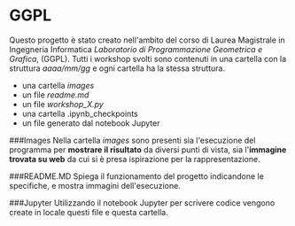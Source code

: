 # GGPL
Questo progetto è stato creato nell'ambito del corso di Laurea Magistrale in Ingegneria Informatica *Laboratorio di Programmazione Geometrica e Grafica*, (GGPL).
Tutti i workshop svolti sono contenuti in una cartella con la struttura *aaaa/mm/gg* e ogni cartella ha la stessa struttura.

* una cartella *images*
* un file *readme.md*
* un file *workshop_X.py*
* una cartella .ipynb_checkpoints
* un file generato dal notebook Jupyter

###Images
Nella cartella *images* sono presenti sia l'esecuzione del programma per **mostrare il risultato** da diversi punti di vista, sia l'**immagine trovata su web** da cui si è presa ispirazione per la rappresentazione.

###README.MD
Spiega il funzionamento del progetto indicandone le specifiche, e mostra immagini dell'esecuzione.

###Jupyter
Utilizzando il notebook Jupyter per scrivere codice vengono create in locale questi file e questa cartella.